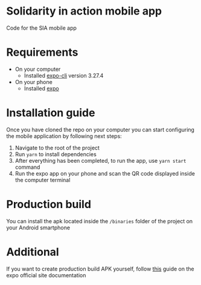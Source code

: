 # Solidarity in action mobile app
Code for the SIA mobile app

# Requirements
- On your computer
    * Installed [expo-cli](https://expo.io/) version 3.27.4
- On your phone
    * Installed [expo](https://play.google.com/store/apps/details?id=host.exp.exponent)

# Installation guide

Once you have cloned the repo on your computer you
can start configuring the mobile application by
following next steps:

1. Navigate to the root of the project
2. Run `yarn` to install dependencies
3. After everything has been completed, to run the
   app, use `yarn start` command
4. Run the expo app on your phone and scan the QR code
   displayed inside the computer terminal
   
# Production build
You can install the apk located inside the `/binaries` folder of the project
on your Android smartphone

# Additional
If you want to create production build APK yourself, 
follow [this](https://docs.expo.io/distribution/building-standalone-apps/) 
guide on the expo official site documentation
